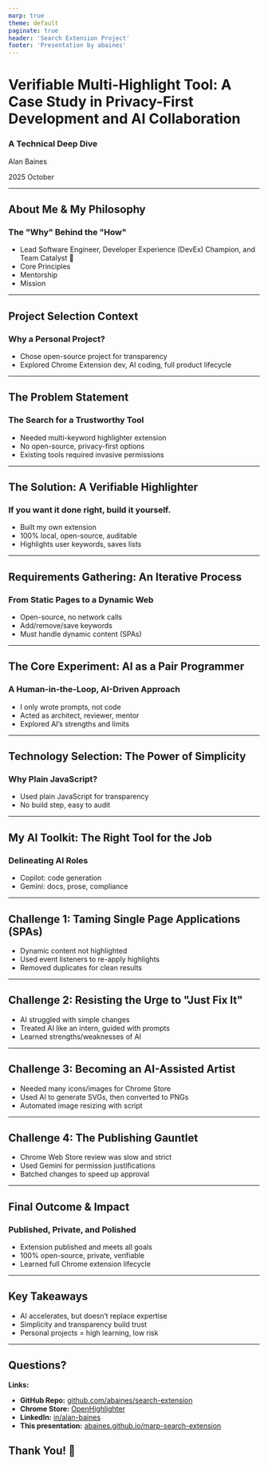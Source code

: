 ```yaml
---
marp: true
theme: default
paginate: true
header: 'Search Extension Project'
footer: 'Presentation by abaines'
---
```


<style>
.container{
    display: flex;
}
.col{
    flex: 1;
}
</style>

# Verifiable Multi-Highlight Tool: A Case Study in Privacy-First Development and AI Collaboration

### A Technical Deep Dive

Alan Baines

2025 October

<!-- 🎈 speaker notes show up like this! 👋 -->

---

## About Me & My Philosophy

### The "Why" Behind the "How"

- Lead Software Engineer, Developer Experience (DevEx) Champion, and Team Catalyst 🧡
- Core Principles
- Mentorship
- Mission

<!-- 
- Core Principles: Technology choices should prioritize long-term sustainability, transparency, and maintainability.
- Mentorship: Empowering colleagues, pair progamming, and growth focused code reviews.
- Mission: To create tools and processes that help teams do their best work. Force Multiplier.
 -->

---

## Project Selection Context

### Why a Personal Project?

- Chose open-source project for transparency
- Explored Chrome Extension dev, AI coding, full product lifecycle

<!--
Much of my professional work is proprietary and covered by NDAs.
This project was a personal exploration into:
- Modern Chrome Extension development
- The practical boundaries of AI-assisted coding
- The full product lifecycle: from idea to the official Chrome Web Store
-->

---

## The Problem Statement

### The Search for a Trustworthy Tool

- Needed multi-keyword highlighter extension
- No open-source, privacy-first options
- Existing tools required invasive permissions

<!--
Goal: Find a browser extension to highlight multiple keywords on a page.
Problem: Existing solutions lacked a critical feature: Trust.
Extensions with this functionality require invasive permissions ("read all your data on all websites").
No available options were open-source, making it impossible to verify that user data wasn't being tracked or sent to a third party.
This presented an unacceptable privacy and security risk.
-->

---

## The Solution: A Verifiable Highlighter

### If you want it done right, build it yourself.

- Built my own extension
- 100% local, open-source, auditable
- Highlights user keywords, saves lists

<!--
A Chrome extension to find and highlight multiple keywords.
Core Mandate #1: Privacy First. All operations are 100% local to the browser. No network calls, no data exfiltration.
Core Mandate #2: Verifiable. Fully open-source so anyone can audit the code and confirm the privacy claims.
Functionality:
- Accepts a list of words
- Highlights all occurrences on a page
- Persists word lists using local storage
-->

---

## Requirements Gathering: An Iterative Process

### From Static Pages to a Dynamic Web

- Open-source, no network calls
- Add/remove/save keywords
- Must handle dynamic content (SPAs)

<!--
Initial Requirements:
- Must be open-source and make no network calls
- Users can add/remove multiple keywords
- Keywords are saved between sessions
Evolved Requirement (Discovered during use):
- The SPA Problem: On sites like LinkedIn, content loads dynamically without a full page refresh. The initial highlighting logic would miss this new content.
- New Requirement: The extension must detect page content changes and re-apply highlighting automatically.
-->

---

## The Core Experiment: AI as a Pair Programmer

### A Human-in-the-Loop, AI-Driven Approach

- I only wrote prompts, not code
- Acted as architect, reviewer, mentor
- Explored AI’s strengths and limits

<!--
The "Pseudo-Requirement": I would not write any of the functional code myself.
My Role: Acted as the senior engineer/architect.
- Provided clear, technical prompts to the AI (GitHub Copilot)
- Performed rigorous code reviews on every line of generated code
- Asked the AI to explain complex or unfamiliar concepts
The Goal: To explore the capabilities and limitations of AI as a development partner and learn how to leverage it effectively.
-->

---

## Technology Selection: The Power of Simplicity

### Why Plain JavaScript?

- Used plain JavaScript for transparency
- No build step, easy to audit

<!--
Primary Goal: Verifiability and Transparency.
While tools like TypeScript or Rust/WASM are powerful, they add a compilation/transpilation step.
This obfuscates the final code, making it harder for a non-expert to audit and trust.
Plain JavaScript ensures that "what you see is what you get." The code in the repository is the code that runs in the browser.
This decision directly supports the core mission of creating a provably private tool.
-->

---

## My AI Toolkit: The Right Tool for the Job

### Delineating AI Roles

- Copilot: code generation
- Gemini: docs, prose, compliance

<!--
Two primary AI partners were used for distinct tasks:
GitHub Copilot:
- Role: The Code Generator
- Tasks: Writing functions, implementing logic, modifying the manifest file, navigating the Chrome extension APIs
Gemini:
- Role: The Prose & Documentation Generator
- Tasks: Authoring the justifications for store permissions, writing the "About" page, answering the Chrome Store's compliance questionnaire
-->

---

## Challenge 1: Taming Single Page Applications (SPAs)

- Dynamic content not highlighted
- Used event listeners to re-apply highlights
- Removed duplicates for clean results

<!--
The Problem: Dynamically loaded content was not being highlighted.
The Solution:
1. Trigger: Use an event listener to monitor for network calls, a reliable heuristic for when new content might have appeared.
2. Logic: When a network call completes, trigger the highlighting function.
3. Refinement: Re-running the highlighter created duplicate highlights. The process was updated to be a two-step sequence:
    - First, find and remove all existing highlight tags.
    - Then, perform a fresh highlighting pass on the entire document.
Outcome: A robust solution that works seamlessly on modern, dynamic websites.
-->

---

## Challenge 2: Resisting the Urge to "Just Fix It"

- AI struggled with simple changes
- Treated AI like an intern, guided with prompts
- Learned strengths/weaknesses of AI

<!--
The Problem: The AI often struggled with simple tasks (e.g., changing a width from 50px to 100px), proposing overly complex solutions. The temptation to manually intervene was immense.
The Approach:
- I treated the AI like an intern I was mentoring.
- Instead of taking over, I refined my prompts, corrected its course, and guided it to the simple, correct solution.
Why? This adhered to the project's experimental goal and provided deep insight into the AI's strengths (boilerplate, discovery) and weaknesses (context, simple edits). This was an exercise in patience and mentorship.
-->

---

## Challenge 3: Becoming an AI-Assisted Artist

- Needed many icons/images for Chrome Store
- Used AI to generate SVGs, then converted to PNGs
- Automated image resizing with script

<!--
The Problem: The Chrome Store requires numerous icons and promotional images, but I'm not a designer.
The Process:
1. Experiment: Used a generative AI to create icon concepts as SVGs, iteratively refining them with prompts ("make the handle longer").
2. Roadblock: Discovered the Chrome Store does not accept SVG files.
3. Pivot: I had a perfect vector source but needed dozens of specific PNG sizes.
4. Automation: Prompted the AI to write a command-line script to take the master SVG and automatically convert it into all required PNG dimensions.
-->

---

## Challenge 4: The Publishing Gauntlet

- Chrome Web Store review was slow and strict
- Used Gemini for permission justifications
- Batched changes to speed up approval

<!--
The Problem: The Google Chrome Web Store review process.
Key Hurdles:
- Manual Review: Due to the powerful permissions required, the extension was flagged for a mandatory human review.
- Slow Iteration Cycle: Each submission, even for a minor text change on the store page, took up to half a week for approval.
- Thorough Justification: Required detailed explanations for why each permission was necessary.
How I Overcame It:
- Used Gemini to help draft clear, concise justifications for the reviewers.
- Learned to batch changes and plan submissions to minimize delays.
-->

---

## Final Outcome & Impact

### Published, Private, and Polished

- Extension published and meets all goals
- 100% open-source, private, verifiable
- Learned full Chrome extension lifecycle

<!--
Project Goals Achieved:
- Fully functional extension that meets all core and evolved requirements
- Published and available on the official Google Chrome Web Store
- 100% open-source, private, and verifiable, with clean, auditable code
- Professional-looking assets and a complete store listing
Personal Impact:
- Gained a deep, practical understanding of AI-assisted development workflows
- Learned the entire modern Chrome extension development and publishing lifecycle
-->

---

## Key Takeaways

- AI accelerates, but doesn’t replace expertise
- Simplicity and transparency build trust
- Personal projects = high learning, low risk

<!--
On AI Development: AI is a powerful accelerator, not a replacement for engineering expertise. The senior developer's role shifts towards architecture, review, and precise prompt engineering.
On Privacy: Building trustworthy software requires deliberate choices. Simplicity and transparency (like using plain JS) are features in themselves.
On Personal Projects: They are invaluable for exploring new technologies and processes in a low-risk, high-learning environment.
-->

---

## Questions?

**Links:**
- **GitHub Repo:** [github.com/abaines/search-extension](https://github.com/abaines/search-extension)
- **Chrome Store:** [OpenHighlighter](https://chromewebstore.google.com/detail/openhighlighter/keflkfcjfkljbafefaemchogmlnanjgi)
- **LinkedIn:** [in/alan-baines](https://www.linkedin.com/in/alan-baines)
- **This presentation:** [abaines.github.io/marp-search-extension](https://abaines.github.io/marp-search-extension)

## Thank You! 🍰
